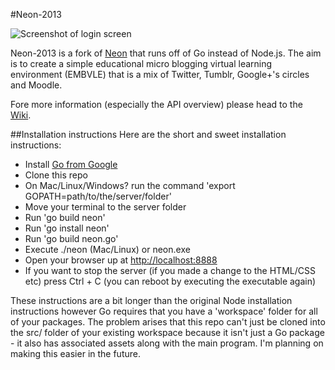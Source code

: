 #Neon-2013

![Screenshot of login screen](https://raw.github.com/TDimaline/neon/master/screenshots/login.png "Screenshot of login screen")

Neon-2013 is a fork of [Neon](http://github.com/TDimaline/neon) that runs off of Go instead of Node.js. The aim is to create a simple educational micro blogging virtual learning environment (EMBVLE) that is a mix of Twitter, Tumblr, Google+'s circles and Moodle.

Fore more information (especially the API overview) please head to the [Wiki](http://github.com/ProgrammingThomas/neon-2013/wiki).

##Installation instructions
Here are the short and sweet installation instructions:

- Install [Go from Google](http://golang.org)
- Clone this repo
- On Mac/Linux/Windows? run the command 'export GOPATH=path/to/the/server/folder'
- Move your terminal to the server folder
- Run 'go build neon'
- Run 'go install neon'
- Run 'go build neon.go'
- Execute ./neon (Mac/Linux) or neon.exe
- Open your browser up at [http://localhost:8888](http://localhost:8888)
- If you want to stop the server (if you made a change to the HTML/CSS etc) press Ctrl + C (you can reboot by executing the executable again)

These instructions are a bit longer than the original Node installation instructions however Go requires that you have a 'workspace' folder for all of your packages. The problem arises that this repo can't just be cloned into the src/ folder of your existing workspace because it isn't just a Go package - it also has associated assets along with the main program. I'm planning on making this easier in the future.